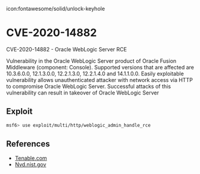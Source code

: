 icon:fontawesome/solid/unlock-keyhole

# CVE-2020-14882

CVE-2020-14882 - Oracle WebLogic Server RCE

Vulnerability in the Oracle WebLogic Server product of Oracle Fusion Middleware (component: Console). Supported versions that are affected are 10.3.6.0.0, 12.1.3.0.0, 12.2.1.3.0, 12.2.1.4.0 and 14.1.1.0.0. Easily exploitable vulnerability allows unauthenticated attacker with network access via HTTP to compromise Oracle WebLogic Server. Successful attacks of this vulnerability can result in takeover of Oracle WebLogic Server

## Exploit

```bash
msf6> use exploit/multi/http/weblogic_admin_handle_rce
```

## References

- [Tenable.com](https://www.tenable.com/blog/cve-2020-14882-oracle-weblogic-remote-code-execution-vulnerability-exploited-in-the-wild)
- [Nvd.nist.gov](https://nvd.nist.gov/vuln/detail/CVE-2020-14882)
